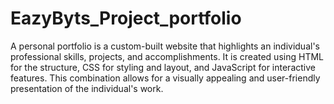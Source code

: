 # EazyByts_Project_portfolio
A personal portfolio is a custom-built website that highlights an individual's professional skills, projects, and accomplishments. It is created using HTML for the structure, CSS for styling and layout, and JavaScript for interactive features. This combination allows for a visually appealing and user-friendly presentation of the individual's work.
